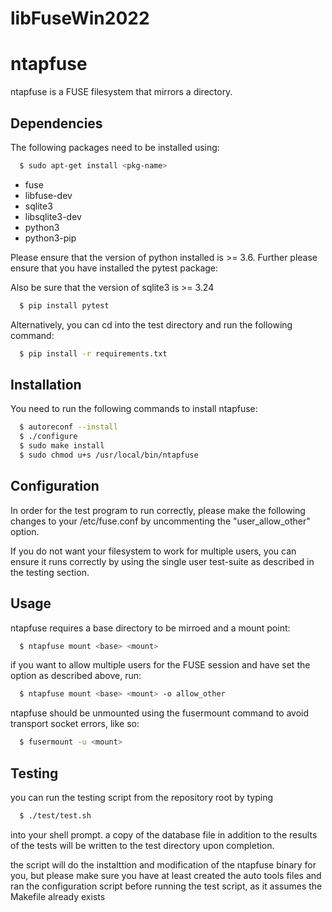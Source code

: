 # libFuseWin2022

# ntapfuse

ntapfuse is a FUSE filesystem that mirrors a directory.

## Dependencies

The following packages need to be installed using:

```bash
  $ sudo apt-get install <pkg-name>
```

* fuse
* libfuse-dev
* sqlite3
* libsqlite3-dev
* python3
* python3-pip

Please ensure that the version of python installed is >= 3.6.
Further please ensure that you have installed the pytest package:

Also be sure that the version of sqlite3 is >= 3.24
```bash
  $ pip install pytest
```

Alternatively, you can cd into the test directory and run the following
command:

```bash
  $ pip install -r requirements.txt
```

## Installation
You need to run the following commands to install ntapfuse:
```bash
  $ autoreconf --install
  $ ./configure
  $ sudo make install
  $ sudo chmod u+s /usr/local/bin/ntapfuse
```

## Configuration

In order for the test program to run correctly, please make the following
changes to your /etc/fuse.conf by uncommenting the "user_allow_other" option.

If you do not want your filesystem to work for multiple users, you can 
ensure it runs correctly by using the single user test-suite as described in 
the testing section.




## Usage
  
ntapfuse requires a base directory to be mirroed and a mount point:

```bash
  $ ntapfuse mount <base> <mount>
```

if you want to allow multiple users for the FUSE session and have set the 
option as described above, run:

```bash
  $ ntapfuse mount <base> <mount> -o allow_other
```

ntapfuse should be unmounted using the fusermount command to avoid transport
socket errors, like so:

```bash
  $ fusermount -u <mount>
```

## Testing

you can run the testing script from the repository root by typing 

```bash
  $ ./test/test.sh 
```

into your shell prompt. a copy of the database file in addition to the results
of the tests will be written to the test directory upon completion.

the script will do the instalttion and modification of the ntapfuse binary for
you, but please make sure you have at least created the auto tools files and ran
the configuration script before running the test script, as it assumes the Makefile 
already exists
